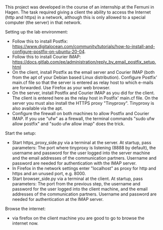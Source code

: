 This project was developed in the course of an internship at the Fernuni in Hagen. The task required giving a client the ability to access the Internet (http and https) in a network, although this is only allowed to a special computer (the server) in that network.

Setting up the lab environment: 
- Follow this to install Postfix: https://www.digitalocean.com/community/tutorials/how-to-install-and-configure-postfix-on-ubuntu-20-04.
- Follow this to install Courier IMAP: https://docs.gitlab.com/ee/administration/reply_by_email_postfix_setup.html
- On the client, install Postfix as the email server and Courier IMAP (both from the apt of your Debian based Linux distribution). Configure Postfix' main.cf file so that the server is entered as relay host to which e-mails are forwarded. Use Firefox as your web browser.
- On the server, install Postfix and Courier IMAP as you did for the client. The client is entered here as the relay host in Postfix' main.cf file. On the server you must also install the HTTPS proxy "Tinyproxy". Tinyproxy is also available via the apt.
- Configure the firewall on both machines to allow Postfix and Courier IMAP. If you use "ufw" as a firewall, the terminal commands "sudo ufw allow postfix" and "sudo ufw allow imap" does the trick.

Start the setup:
- Start https_proxy_side.py via a terminal at the server. At startup, pass parameters: The port where tinyproxy is listening (8888 by default), the username and password for the user logged into the server machine and the email addresses of the communication partners. Username and password are needed for authentication with the IMAP server.
- In Firefox in the network settings enter "localhost" as proxy for http and https and an unused port, e.g. 8000.
- Start browser_side.py via a terminal at the client. At startup, pass parameters: The port from the previous step, the username and password for the user logged into the client machine, and the email addresses of the communication partners. Username and password are needed for authentication at the IMAP server.

Browse the internet:
- via firefox on the client machine you are good to go to browse the internet now.
